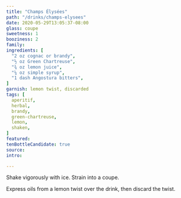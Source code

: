 ```yaml
---
title: "Champs Élysées"
path: "/drinks/champs-elysees"
date: 2020-05-29T13:05:37-08:00
glass: coupe
sweetness: 1
booziness: 2
family:
ingredients: [
  "2 oz cognac or brandy",
  "½ oz Green Chartreuse",
  "¾ oz lemon juice",
  "¼ oz simple syrup",
  "1 dash Angostura bitters",
]
garnish: lemon twist, discarded
tags: [
  aperitif,
  herbal,
  brandy,
  green-chartreuse,
  lemon,
  shaken,
]
featured:
tenBottleCandidate: true
source:
intro:

---
```

Shake vigorously with ice. Strain into a coupe.

Express oils from a lemon twist over the drink, then discard the twist.
